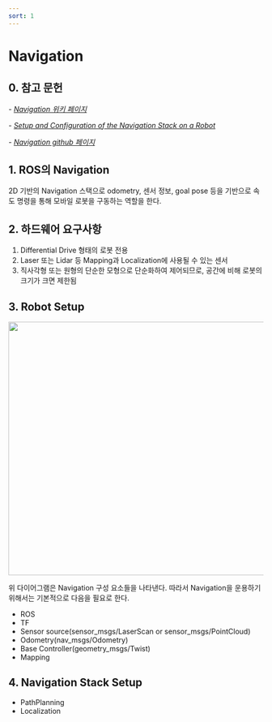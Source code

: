 ```yaml
---
sort: 1
---
```


# Navigation

## 0. 참고 문헌
*- [Navigation 위키 페이지](http://wiki.ros.org/navigation/Tutorials/RobotSetup)*

*- [Setup and Configuration of the Navigation Stack on a Robot](http://wiki.ros.org/navigation/Tutorials/RobotSetup)*

*- [Navigation github 페이지](https://github.com/ros-planning/navigation)*

## 1. ROS의 Navigation
2D 기반의 Navigation 스택으로 odometry, 센서 정보, goal pose 등을 기반으로 속도 명령을 통해 모바일 로봇을 구동하는 역할을 한다.

## 2. 하드웨어 요구사항
1. Differential Drive 형태의 로봇 전용
2. Laser 또는 Lidar 등 Mapping과 Localization에 사용될 수 있는 센서
3. 직사각형 또는 원형의 단순한 모형으로 단순화하여 제어되므로, 공간에 비해 로봇의 크기가 크면 제한됨

## 3. Robot Setup
<img src="./RobotSetup.jpg"  width="700" height="500">

위 다이어그램은 Navigation 구성 요소들을 나타낸다. 따라서 Navigation을 운용하기 위해서는 기본적으로 다음을 필요로 한다.

* ROS
* TF
* Sensor source(sensor_msgs/LaserScan or sensor_msgs/PointCloud)
* Odometry(nav_msgs/Odometry)
* Base Controller(geometry_msgs/Twist)
* Mapping

## 4. Navigation Stack Setup
* PathPlanning
* Localization
